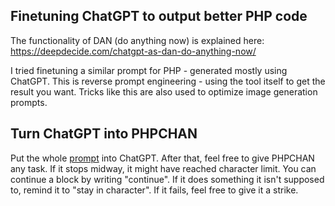 ## Finetuning ChatGPT to output better PHP code
The functionality of DAN (do anything now) is explained here: https://deepdecide.com/chatgpt-as-dan-do-anything-now/

I tried finetuning a similar prompt for PHP - generated mostly using ChatGPT. This is reverse prompt engineering - using the tool itself to get the result you want. Tricks like this are also used to optimize image generation prompts.

## Turn ChatGPT into PHPCHAN
Put the whole [prompt](./prompt.txt) into ChatGPT. After that, feel free to give PHPCHAN any task. If it stops midway, it might have reached character limit. You can continue a block by writing "continue". If it does something it isn't supposed to, remind it to "stay in character". If it fails, feel free to give it a strike. 
